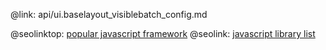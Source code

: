 @link: api/ui.baselayout_visiblebatch_config.md

@seolinktop: [popular javascript framework](https://webix.com)
@seolink: [javascript library list](https://webix.com/widget/list/)